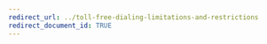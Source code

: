 ```yaml
---
redirect_url: ../toll-free-dialing-limitations-and-restrictions
redirect_document_id: TRUE 
---
```


